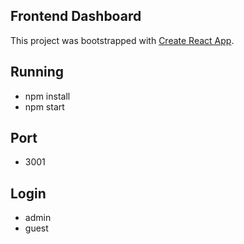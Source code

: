 ## Frontend Dashboard

This project was bootstrapped with [Create React App](https://github.com/facebookincubator/create-react-app).

## Running

* npm install
* npm start

## Port

* 3001

## Login

* admin
* guest
